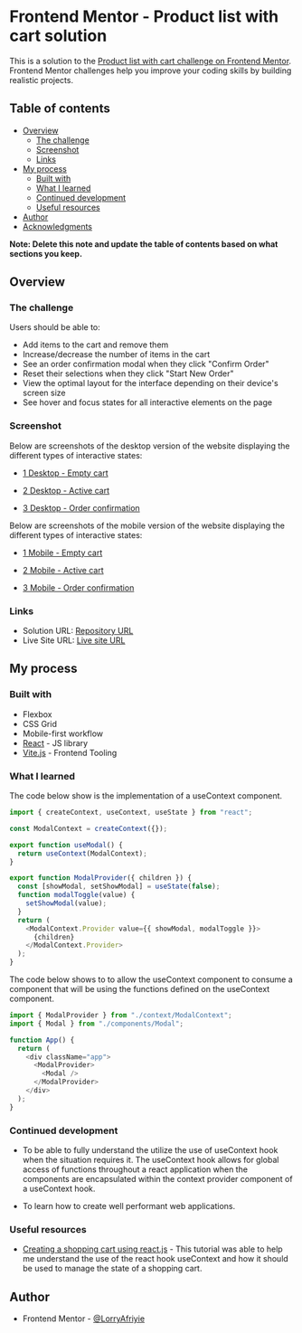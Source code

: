# Frontend Mentor - Product list with cart solution

This is a solution to the [Product list with cart challenge on Frontend Mentor](https://www.frontendmentor.io/challenges/product-list-with-cart-5MmqLVAp_d). Frontend Mentor challenges help you improve your coding skills by building realistic projects.

## Table of contents

- [Overview](#overview)
  - [The challenge](#the-challenge)
  - [Screenshot](#screenshot)
  - [Links](#links)
- [My process](#my-process)
  - [Built with](#built-with)
  - [What I learned](#what-i-learned)
  - [Continued development](#continued-development)
  - [Useful resources](#useful-resources)
- [Author](#author)
- [Acknowledgments](#acknowledgments)

**Note: Delete this note and update the table of contents based on what sections you keep.**

## Overview

### The challenge

Users should be able to:

- Add items to the cart and remove them
- Increase/decrease the number of items in the cart
- See an order confirmation modal when they click "Confirm Order"
- Reset their selections when they click "Start New Order"
- View the optimal layout for the interface depending on their device's screen size
- See hover and focus states for all interactive elements on the page

### Screenshot

Below are screenshots of the desktop version of the website displaying the different types of interactive states:

- [1 Desktop - Empty cart](./public/screenshots/desktop-empty-cart-state.png)

- [2 Desktop - Active cart](./public/screenshots/desktop-active-cart-state.png)

- [3 Desktop - Order confirmation](./public/screenshots/desktop-order-confirmation-state.png)

Below are screenshots of the mobile version of the website displaying the different types of interactive states:

- [1 Mobile - Empty cart](./public/screenshots/mobile-empty-cart-state.png)

- [2 Mobile - Active cart](./public/screenshots/mobile-active-cart-state.png)

- [3 Mobile - Order confirmation](./public/screenshots/mobile-order-confirmation-state.png)

### Links

- Solution URL: [Repository URL](https://github.com/LorryAfriyie/product-list-with-cart)
- Live Site URL: [Live site URL](https://lorryafriyie.github.io/product-list-with-cart/)

## My process

### Built with

- Flexbox
- CSS Grid
- Mobile-first workflow
- [React](https://reactjs.org/) - JS library
- [Vite.js](https://vitejs.dev) - Frontend Tooling

### What I learned

The code below show is the implementation of a useContext component.

```js
import { createContext, useContext, useState } from "react";

const ModalContext = createContext({});

export function useModal() {
  return useContext(ModalContext);
}

export function ModalProvider({ children }) {
  const [showModal, setShowModal] = useState(false);
  function modalToggle(value) {
    setShowModal(value);
  }
  return (
    <ModalContext.Provider value={{ showModal, modalToggle }}>
      {children}
    </ModalContext.Provider>
  );
}
```

The code below shows to to allow the useContext component to consume a component that will be using the functions defined on the useContext component.

```js
import { ModalProvider } from "./context/ModalContext";
import { Modal } from "./components/Modal";

function App() {
  return (
    <div className="app">
      <ModalProvider>
        <Modal />
      </ModalProvider>
    </div>
  );
}
```

### Continued development

- To be able to fully understand the utilize the use of useContext hook when the situation requires it. The useContext hook allows for global access of functions throughout a react application when the components are encapsulated within the context provider component of a useContext hook.

- To learn how to create well performant web applications.

### Useful resources

- [Creating a shopping cart using react.js](https://www.youtube.com/watch?v=lATafp15HWA) - This tutorial was able to help me understand the use of the react hook useContext and how it should be used to manage the state of a shopping cart.

## Author

- Frontend Mentor - [@LorryAfriyie](https://www.frontendmentor.io/profile/LorryAfriyie)
